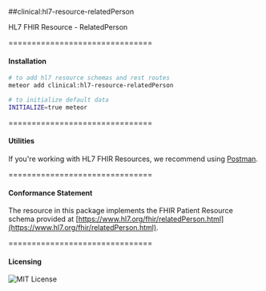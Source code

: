 ##clinical:hl7-resource-relatedPerson

HL7 FHIR Resource - RelatedPerson

===============================
#### Installation  

````bash
# to add hl7 resource schemas and rest routes
meteor add clinical:hl7-resource-relatedPerson

# to initialize default data
INITIALIZE=true meteor
````

===============================
#### Utilities  

If you're working with HL7 FHIR Resources, we recommend using [Postman](https://chrome.google.com/webstore/detail/postman/fhbjgbiflinjbdggehcddcbncdddomop?hl=en).

===============================
#### Conformance Statement  

The resource in this package implements the FHIR Patient Resource schema provided at  [https://www.hl7.org/fhir/relatedPerson.html](https://www.hl7.org/fhir/relatedPerson.html).  

===============================
#### Licensing  

![MIT License](https://img.shields.io/badge/license-MIT-blue.svg)
